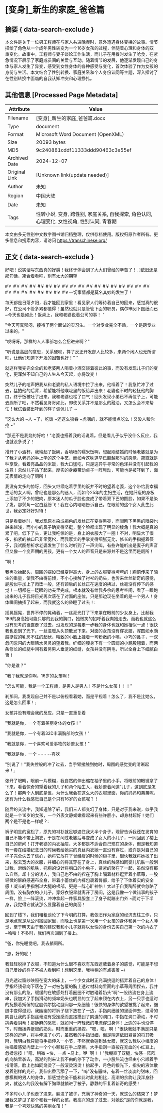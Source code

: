 # [变身]_新生的家庭_爸爸篇



## 摘要  { data-search-exclude }

<!-- tcd_abstract -->
本文件是关于一位男工程师在与家人共进晚餐时，意外遭遇身体变换的故事。情节描绘了角色从一个成年男性转变为一个16岁女孩的过程，伴随着心理和身体的双重变化。故事中，工程师与妻子谈论工作生活，而儿子在用餐时发生了呛食，在紧急情况下展示了家庭成员间的关爱与互动。随着情节的发展，他逐渐发现自己的身体与家人发生了异变，感受到女性身体的各种感受与变化，首次体验了作为女孩的身份与生活。本文结合了性别转换、家庭关系和个人身份认同等主题，深入探讨了在性别转换中面临的自我认知冲突和心理挣扎。

<!-- tcd_abstract_end -->

## 其他信息 [Processed Page Metadata]

| Attribute       | Value                                  |
|-----------------|----------------------------------------|
| Filename        | [变身]_新生的家庭_爸爸篇.docx                             |
| Type            | document                                 |
| Format          | Microsoft Word Document (OpenXML)                               |
| Size            | 20093 bytes                           |
| MD5             | 9c240881cddf11333ddd90463c3e55ef                                  |
| Archived Date   | 2024-12-07                             |
| Original Link   | [Unknown link(update needed)]                         |
| Author          | 未知                               |
| Region          | 中国大陆                               |
| Date            | 未知                                 |
| Tags            | 性转小说, 变身, 跨性别, 家庭关系, 自我探索, 角色认同, 心理变化, 女性视角, 性别认同, 青春期                                 |

本文由多元性别中文数字图书馆归档整理，仅供存档使用。版权归原作者所有。更多信息和搜索内容，请访问 <https://transchinese.org/>


## 正文 { data-search-exclude }

<!-- tcd_main_text -->
好吧！说实话写东西真的好类！我终于体会到了大大们曾经的辛苦了！. ]依旧还是那句话，凑合着看吧，别有太大的期望

 #￥ #￥ #￥ #￥ #￥ #￥ #￥ #￥ #￥ #￥ #￥ #￥ #￥ #￥ #￥ #￥ #￥ #￥ #￥ #￥ #￥ #￥ #￥ #￥ #￥ #￥一切事情都是莫名其妙的发生了！

每天都是日落夕阳，我才能回到家里！看见家人们等待着自己的回来，感觉真的很好，在公司不管多累都值得！虽然也就只是管管下面的职员，偶尔审阅下图纸而已 ~今天也是如此！饭桌上，我和老婆说着公司的事！ "

"今天可真郁闷，接待了两个面试的实习生。一个对专业完全不熟，一个是跨专业过来的。"

"哎呀呀，那样的人人事部怎么会招进来啊？"

"听说是高层的意思，关系硬呗，算了反正开发部人比较多，来两个闲人也无所谓吧，让他们知道下开发的困苦也好！" "

就这样我完完全全的和老婆两人喝着小酒交谈着彼此的事，而没有发现儿子们的变化，更浑然不知自己的人生从今天起，亦将改变！

突然儿子的呛声把我从和老婆的私人语境中拉了出来，他噎着了！我急忙冲了过去，猛拍他的后背，希望能将他喉咙里的饭给弄出来！老婆也不时的轻抚他的胸口，终于饭被吐了出来，我和老婆也松了口气！回头发现小弟已不再位子上，可能去厕所了吧，不然看见哥哥如此，即使关系并不是那么的融洽，又怎么会不来帮忙！我试着装出吓到的样子调侃儿子 ~

"这么大的 ~人 ~了，吃饭 ~还这么狼吞 ~虎咽的，就不能慢点吃么！又没人和你抢 ~"

"那还不是我烧的好哈！"老婆也搭着我的话说着。但是看儿子似乎没什么反应，我也就没多说了！

推开了小酒杯，我端起了饭碗，香喷喷的糯米饭啊，想起刚结婚的时候老婆就是为了我才从老妈的手上学的这个手艺，而如今这味道早已超越那时的感觉，简直就是种享受，看着亮晶晶的米饭，我大口猛吃，只是这异乎寻常的色泽并没有引起我的注意！忽然儿子站了起来，厚实的身躯带动桌子一阵晃动，可能也是被吓到了，面无表情的走向了厕所！

我没有太多的惊讶，回头又继续吃着手里的饭并不时的望着老婆，这个带给我幸福生活的女人啊，曾经也是那么的迷人，而如今25年的主妇生活，在她纤瘦的身板上添加了不少的肥肉，原本迷人的瓜子脸也变成了带着双下巴的圆脸，如果不是染了发，那鬓角一定白丝纷飞！我在心内暗暗告诉自己，在眼前的这个女人此生此世，我必定好好对待！

只是看着她时，我发现原本染成褐色的发丝正在变得黑亮，而眼睛下黑黑的眼袋也越来越浅，而小小的鼻子确变得坚挺，整个脸都出现了明显的棱角！我大概是真的累了吧，低下了头，更让我吃惊的是，身上的衣服大了一圈！不对，明显大了很多，掐紧的袖口已非常宽松，而我厚实的手掌变得细腻无比，修长的手指握着筷子，我试图想祈求老婆发生了什么时听到了一声尖叫，有些许能听出是妻子的声音但又像一个变声期的男孩，更有一个女人的声音只是来源并不是这里而是厕所！

"啊！

我再次抬起头，周围的摆设已经变得高大，身上的衣服变得垮垮的！胸前传来了陌生的重量，使我不由得前倾，不小心接触了衬衫的奶头，也传来丝丝新奇的感觉，屁股似乎加上了肉垫一般，还有颈后的长丝正在速度的拂过，丝毫没有停下的感觉！一切都在一眨眼的功夫里完成，根本就没有给我多余的思考空间，看了一眼跑出来的儿子我将目光再次落在了对面的座位，只是那边现在坐着的是一个男人！身体瞬间抽搐了起来，而我就这么的昏睡了过去！:

摇晃摇晃，世界不停的晃动着，一丝亮光打了下来罩在眼前的少女身上，比起我189的身高她可能只够的到我的胸口，她微笑的招呼着我向她走去，而我也就这么没有思考的径直走了过去，没发现的是每走一步我的身体也就和她相似一点！很快我也走到了光下，一丝温暖从头顶散发下来。对面的女孩没有穿衣服，浑圆如水滴般挺拔的乳房不住的起伏，精致的小脸上挂着一弯粉嫩的小嘴，小巧的鼻子，一双忽闪忽闪的大眼睛水灵灵的望着我，纤细的腰身下有一个圆润的小屁股翘着，而两条修长的细腿中间有着另男人垂涎的细缝，女孩并没有阴毛，所以全身上下细腻白皙！

"你是谁？"

"我？我就是你啊，16岁的女孩啊！

"怎么可能，我是一个工程师，是男人是男人！不是什么女孩！！！"

刹那间，我发现自己并不是以俯视看着她，而是平视着！怎么了，我不是比她么，这是怎么回事！;

女孩并没有理会我的反应，只是一直重复着

"我就是你，一个有着美丽身体的女孩！"

"我就是你，一个有着32D丰满胸部的女孩！"

"我就是你，一个喜欢可爱事物的娇羞女孩！"

"我就是你，一个 - - - --喜欢

"别说了！"我失控般的冲了过去，当手臂接触到她时，周围的感觉变的清晰起来！;

张开了眼睛，眼前一片模糊，我自然的伸出缩在袖子里的小手，将眼前的眼镜拿了下来，看着惊奇的望着我的儿子和两个陌生人，我娇羞着问道"儿子，这到底是怎么了！那两个人到底是谁，为什么我会在这么大的衣服里面，你的妈妈和弟弟呢，还有为什么我感觉自己是个只有16岁的女孩呢？！

随后的交流中，我知道除了轩，我们三人都变幻了身体，只是对于我来说，似乎我就是一个16岁的女孩，一个外表文静娇嫩看起来有些许胆小，却身材超好！她们两个是不是也一样呢？:

裤子明显的宽松了，原先的衬衫就足够遮住我大半个身子，理智告诉我还在发育的自己不能不带上胸衣，于是在问过老婆后与变成了女人的小儿子，一同回到了楼上自己的房间！打开老婆的内衣抽屉，大多都是不适合自己现在的身体，但是我知道有一套在结婚纪念日的时候我给她买的真丝内衣她一直没有穿过，或许是对自己的样子完全失去了信心，她将它放在了曾经瘦的时候的柜子里，很快我就将她找了出来，脱去宽大的衣服，并细心的将其穿在了身上，真丝的触感如同婴儿肌肤一般划过我，滑嫩的肌肤，托胸的设计将胸口的小兔子，紧紧的聚在了一起，虽然没有那么自然，却十分的诱人，我自己也不由的捏在了胸上隔着材料逗弄着小草莓，一股轻微的酥麻感遍布全身，带着小蕾丝的内裤包裹着臀部，给予了下体着实的安全感！凝长的手指划过大腿的根部，更是一阵心旷神怡！太过于自我陶醉就会忽略了周围，没有胸衣的小儿子，穿好衣服早就离开了房间，这是我像一个做错事的孩子一样，脸上一阵滚烫，冲冲拿起一件家具服套上了身子就蹦出门外 ~而对于下半身，我觉得它就该那么显露着自己的美丽！

回到了楼下，我们粗粗谈论了下今明的打算，我依旧作为家庭的经济支柱工作，只是地点就是从公司搬回家里，而晚上也是第一次用一个女孩的身体和另一个女人睡觉，至于明天由于我的建议我和小儿子就将以女性的身份去买自己第一次的内衣了 ~哈哈！不多时，我们再次回到了楼上。

"爸，你先睡觉吧，我去躺厕所。

"恩，好的呢！

我轻轻脱掉了衣服，不知道为什么很不喜欢有东西遮蔽着身子的感觉，可能是不想自己曼妙的样子不被人看到吧！想到这里，我稍稍的有点害羞 ~/

月光透过窗纱映照在宽大的床上，一个少女此时正充满挑逗的捂弄着自己的身体！手指经锁骨向下落在了一对被包覆的胸上透过材料向里面的小草莓周围捏去，我并没有那么的急，缓缓的在敏感处打着圈圈不时触碰着奶头"啊"一股热流在身上流串，我加大了手指滑动的频率奶头也明显的立了起来顶在内衣上，另一只手也适时的抚摸着娇俏的屁股偶尔挑动腿间那一条细缝！很快的身体的欲望被挑了起来，细缝中变得湿润，我幽幽的将裤子褪下放在了一边，手指向细缝的里面伸去，湿滑的阴唇让我的手指丝毫没有受挫感而直接摸到了阴道的洞口，中指在洞口滑动，不时挑弄着阴蒂！那酥麻的感觉，就如同一阵轻微的电流穿过身体！上边的手也没停下，时而拨弄挺起的奶头，时而重重的揉捏。"嗯，嗯，啊！"很快我就不满足只是这样的逗弄，将手伸进了小穴，虽然我的手指很细，但是阴道依旧紧紧的将其吸附，我明白我只能将手指伸入一小节，不然就会碰到处女膜，就这么我以小幅度的抽插着感受内壁上一个个小颗粒在手上摩擦，大手指则一直按在充血的小红豆上，忽揉忽按！"嗯，稍微 ~快，一点 ~马上，咿 `啊！！"我绷直了双腿，快感一阵阵的向脑里袭去，高潮的到来让我不由的停下了动作，一小股热流也经由小穴顺着手指滑落，脸上也如同烧烫了一般滚烫滚烫！抬起手，月色的银光下，指尖的液体散发着别样的光芒，我伸出香舌舔了一下，"呜"没有骚味，有着一丝淡淡的甜味，回想模糊的男人的身体，那感觉完全不能和此时此刻相比，高潮的余韵让我浑身舒爽，就这么的我没有解下胸罩就躺进了被子，静静的平复着新奇的感受！

不多时小儿子也走了进来，躺进了被子，充满了神奇的一天，就这么的结束了！梦里我又梦见了那个和我一样的女孩，我高兴的走了过去，对她说"是的你就是我，我是一个喜欢快感的美丽女孩！"
<!-- tcd_main_text_end -->


